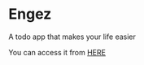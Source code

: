 # Engez
A todo app that makes your life easier
<p>You can access it from <a href="https://abdulrhmanhs.github.io/Engez/">HERE</a></p>
